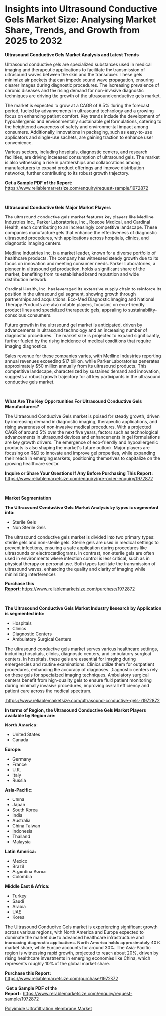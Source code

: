 <p><h1>Insights into Ultrasound Conductive Gels Market Size: Analysing Market Share, Trends, and Growth from 2025 to 2032</h1></p><p><strong>Ultrasound Conductive Gels Market Analysis and Latest Trends</strong></p>
<p><p>Ultrasound conductive gels are specialized substances used in medical imaging and therapeutic applications to facilitate the transmission of ultrasound waves between the skin and the transducer. These gels minimize air pockets that can impede sound wave propagation, ensuring clearer images during diagnostic procedures. The increasing prevalence of chronic diseases and the rising demand for non-invasive diagnostic techniques are driving the growth of the ultrasound conductive gels market.</p><p>The market is expected to grow at a CAGR of 8.5% during the forecast period, fueled by advancements in ultrasound technology and a growing focus on enhancing patient comfort. Key trends include the development of hypoallergenic and environmentally sustainable gel formulations, catering to the heightened awareness of safety and environmental impact among consumers. Additionally, innovations in packaging, such as easy-to-use applicators and single-use sachets, are gaining traction to enhance user convenience.</p><p>Various sectors, including hospitals, diagnostic centers, and research facilities, are driving increased consumption of ultrasound gels. The market is also witnessing a rise in partnerships and collaborations among manufacturers to expand product offerings and improve distribution networks, further contributing to its robust growth trajectory.</p></p>
<p><strong>Get a Sample PDF of the Report:&nbsp;</strong> <a href="https://www.reliablemarketsize.com/enquiry/request-sample/1972872?utm_campaign=1998&utm_medium=2&utm_source=Github&utm_content=ia&utm_term=04022025&utm_id=ultrasound-conductive-gels">https://www.reliablemarketsize.com/enquiry/request-sample/1972872</a></p>
<p>&nbsp;</p>
<p><strong>Ultrasound Conductive Gels Major Market Players</strong></p>
<p><p>The ultrasound conductive gels market features key players like Medline Industries Inc., Parker Laboratories, Inc., Roscoe Medical, and Cardinal Health, each contributing to an increasingly competitive landscape. These companies manufacture gels that enhance the effectiveness of diagnostic ultrasound procedures, with applications across hospitals, clinics, and diagnostic imaging centers.</p><p>Medline Industries Inc. is a market leader, known for a diverse portfolio of healthcare products. The company has witnessed steady growth due to its focus on innovation and meeting consumer needs. Parker Laboratories, a pioneer in ultrasound gel production, holds a significant share of the market, benefiting from its established brand reputation and wide distribution network. </p><p>Cardinal Health, Inc. has leveraged its extensive supply chain to reinforce its position in the ultrasound gel segment, showing growth through partnerships and acquisitions. Eco-Med Diagnostic Imaging and National Therapy Products are also notable players, focusing on eco-friendly product lines and specialized therapeutic gels, appealing to sustainability-conscious consumers.</p><p>Future growth in the ultrasound gel market is anticipated, driven by advancements in ultrasound technology and an increasing number of diagnostic procedures. The market size is projected to expand significantly, further fueled by the rising incidence of medical conditions that require imaging diagnostics.</p><p>Sales revenue for these companies varies, with Medline Industries reporting annual revenues exceeding $17 billion, while Parker Laboratories generates approximately $50 million annually from its ultrasound products. This competitive landscape, characterized by sustained demand and innovation, suggests a robust growth trajectory for all key participants in the ultrasound conductive gels market.</p></p>
<p>&nbsp;</p>
<p><strong>What Are The Key Opportunities For Ultrasound Conductive Gels Manufacturers?</strong></p>
<p><p>The Ultrasound Conductive Gels market is poised for steady growth, driven by increasing demand in diagnostic imaging, therapeutic applications, and rising awareness of non-invasive medical procedures. With a projected CAGR of around 5% over the next five years, factors such as technological advancements in ultrasound devices and enhancements in gel formulations are key growth drivers. The emergence of eco-friendly and hypoallergenic products is also shaping the market's future outlook. Major players are focusing on R&D to innovate and improve gel properties, while expanding their reach in emerging markets, positioning themselves to capitalize on the growing healthcare sector.</p></p>
<p><strong>Inquire or Share Your Questions If Any Before Purchasing This Report:</strong> <a href="https://www.reliablemarketsize.com/enquiry/pre-order-enquiry/1972872?utm_campaign=1998&utm_medium=2&utm_source=Github&utm_content=ia&utm_term=04022025&utm_id=ultrasound-conductive-gels">https://www.reliablemarketsize.com/enquiry/pre-order-enquiry/1972872</a></p>
<p>&nbsp;</p>
<p><strong>Market Segmentation</strong></p>
<p><strong>The Ultrasound Conductive Gels Market Analysis by types is segmented into:</strong></p>
<p><ul><li>Sterile Gels</li><li>Non Sterile Gels</li></ul></p>
<p><p>The ultrasound conductive gels market is divided into two primary types: sterile gels and non-sterile gels. Sterile gels are used in medical settings to prevent infections, ensuring a safe application during procedures like ultrasounds or electrocardiograms. In contrast, non-sterile gels are often used in environments where infection control is less critical, such as in physical therapy or personal use. Both types facilitate the transmission of ultrasound waves, enhancing the quality and clarity of imaging while minimizing interferences.</p></p>
<p><strong>Purchase this Report:&nbsp;</strong><a href="https://www.reliablemarketsize.com/purchase/1972872?utm_campaign=1998&utm_medium=2&utm_source=Github&utm_content=ia&utm_term=04022025&utm_id=ultrasound-conductive-gels">https://www.reliablemarketsize.com/purchase/1972872</a></p>
<p>&nbsp;</p>
<p><strong>The Ultrasound Conductive Gels Market Industry Research by Application is segmented into:</strong></p>
<p><ul><li>Hospitals</li><li>Clinics</li><li>Diagnostic Centers</li><li>Ambulatory Surgical Centers</li></ul></p>
<p><p>The ultrasound conductive gels market serves various healthcare settings, including hospitals, clinics, diagnostic centers, and ambulatory surgical centers. In hospitals, these gels are essential for imaging during emergencies and routine examinations. Clinics utilize them for outpatient procedures, enhancing the accuracy of diagnoses. Diagnostic centers rely on these gels for specialized imaging techniques. Ambulatory surgical centers benefit from high-quality gels to ensure fluid patient monitoring during minimally invasive procedures, improving overall efficiency and patient care across the medical spectrum.</p></p>
<p><a href="https://www.reliablemarketsize.com/ultrasound-conductive-gels-r1972872?utm_campaign=1998&utm_medium=2&utm_source=Github&utm_content=ia&utm_term=04022025&utm_id=ultrasound-conductive-gels">&nbsp;https://www.reliablemarketsize.com/ultrasound-conductive-gels-r1972872</a></p>
<p><strong>In terms of Region, the Ultrasound Conductive Gels Market Players available by Region are:</strong></p>
<p>
    <p> <strong> North America: </strong>
        <ul>
            <li>United States</li>
            <li>Canada</li>
        </ul>
        </p> 
    <p> <strong> Europe: </strong>
        <ul>
            <li>Germany</li>
            <li>France</li>
            <li>U.K.</li>
            <li>Italy</li>
            <li>Russia</li>
        </ul>
        </p> 
    <p> <strong> Asia-Pacific: </strong>
        <ul>
            <li>China</li>
            <li>Japan</li>
            <li>South Korea</li>
            <li>India</li>
            <li>Australia</li>
            <li>China Taiwan</li>
            <li>Indonesia</li>
            <li>Thailand</li>
            <li>Malaysia</li>
        </ul>
        </p> 
    <p> <strong> Latin America: </strong>
        <ul>
            <li>Mexico</li>
            <li>Brazil</li>
            <li>Argentina Korea</li>
            <li>Colombia</li>
        </ul>
        </p> 
    <p> <strong> Middle East & Africa: </strong>
        <ul>
            <li>Turkey</li>
            <li>Saudi</li>
            <li>Arabia</li>
            <li>UAE</li>
            <li>Korea</li>
        </ul>
    </p>
    </p>
<p><p>The Ultrasound Conductive Gels market is experiencing significant growth across various regions, with North America and Europe expected to dominate the market due to advanced healthcare infrastructure and increasing diagnostic applications. North America holds approximately 40% market share, while Europe accounts for around 30%. The Asia-Pacific region is witnessing rapid growth, projected to reach about 20%, driven by rising healthcare investments in emerging economies like China, which represents roughly 10% of the global market share.</p></p>
<p><strong>Purchase this Report: </strong><a href="https://www.reliablemarketsize.com/purchase/1972872?utm_campaign=1998&utm_medium=2&utm_source=Github&utm_content=ia&utm_term=04022025&utm_id=ultrasound-conductive-gels">https://www.reliablemarketsize.com/purchase/1972872</a></p>
<p>&nbsp;<strong>Get a Sample PDF of the Report:&nbsp;&nbsp;</strong><a href="https://www.reliablemarketsize.com/enquiry/request-sample/1972872?utm_campaign=1998&utm_medium=2&utm_source=Github&utm_content=ia&utm_term=04022025&utm_id=ultrasound-conductive-gels">https://www.reliablemarketsize.com/enquiry/request-sample/1972872</a></p>
<p><strong></strong></p>
<p><p><a href="https://github.com/dringals/Market-Research-Report-List-6/blob/main/polyimide-ultrafiltration-membrane-market.md?utm_campaign=1998&utm_medium=2&utm_source=Github&utm_content=ia&utm_term=04022025&utm_id=ultrasound-conductive-gels">Polyimide Ultrafiltration Membrane Market</a></p></p>